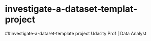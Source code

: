 # investigate-a-dataset-templat-project
##investigate-a-dataset-template project Udacity Prof | Data Analyst
